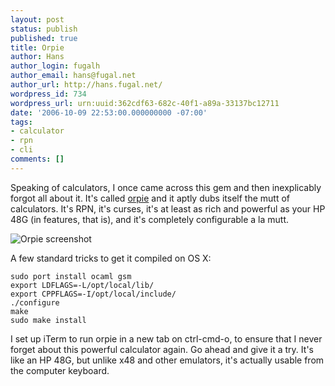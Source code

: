 ```yaml
---
layout: post
status: publish
published: true
title: Orpie
author: Hans
author_login: fugalh
author_email: hans@fugal.net
author_url: http://hans.fugal.net/
wordpress_id: 734
wordpress_url: urn:uuid:362cdf63-682c-40f1-a89a-33137bc12711
date: '2006-10-09 22:53:00.000000000 -07:00'
tags:
- calculator
- rpn
- cli
comments: []
---
```

<p>Speaking of calculators, I once came across this gem and then inexplicably
forgot all about it. It's called
<a href="http://www.eecs.umich.edu/~pelzlpj/orpie/">orpie</a> and it aptly dubs itself the
mutt of calculators. It's RPN, it's curses, it's at least as rich and powerful
as your HP 48G (in features, that is), and it's completely configurable a la
mutt. </p>

<p><img src="http://www.eecs.umich.edu/~pelzlpj/orpie/screenshot.png" alt="Orpie screenshot"/></p>

<p>A few standard tricks to get it compiled on OS X:</p>

<pre><code>sudo port install ocaml gsm
export LDFLAGS=-L/opt/local/lib/
export CPPFLAGS=-I/opt/local/include/
./configure
make
sudo make install
</code></pre>

<p>I set up iTerm to run orpie in a new tab on ctrl-cmd-o, to ensure that I never
forget about this powerful calculator again. Go ahead and give it a try. It's
like an HP 48G, but unlike x48 and other emulators, it's actually usable from
the computer keyboard.</p>
